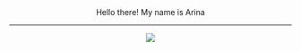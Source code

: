 <div align="center">
  Hello there! My name is Arina
</div>

<hr>
<div align="center">
  <img src="https://media.tenor.com/9q6fSbH4xB0AAAAC/cat-kawaii.gif"/>
</div>

